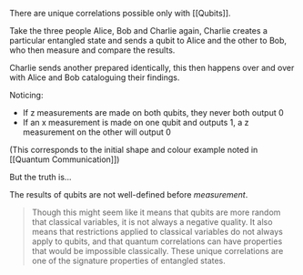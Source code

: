 There are unique correlations possible only with [[Qubits]].

Take the three people Alice, Bob and Charlie again, Charlie creates a particular entangled state and sends a qubit to Alice and the other to Bob, who then measure and compare the results.

Charlie sends another prepared identically, this then happens over and over with Alice and Bob cataloguing their findings.

Noticing:
- If z measurements are made on both qubits, they never both output 0
- If an x measurement is made on one qubit and outputs 1, a z measurement on the other will output 0

(This corresponds to the initial shape and colour example noted in [[Quantum Communication]])

But the truth is...

The results of qubits are not well-defined before *measurement*. 

>Though this might seem like it means that qubits are more random that classical variables, it is not always a negative quality. It also means that restrictions applied to classical variables do not always apply to qubits, and that quantum correlations can have properties that would be impossible classically. These unique correlations are one of the signature properties of entangled states.

